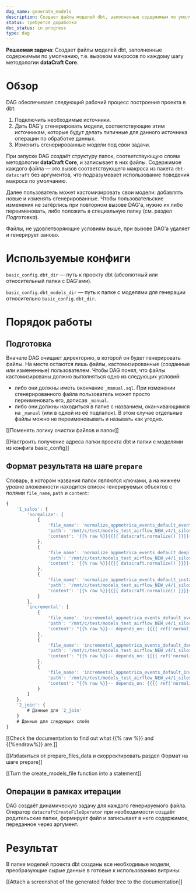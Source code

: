 ```yaml
---
dag_name: generate_models
description: Создает файлы моделей dbt, заполненные содержимым по умолчанию, т.е. вызовом макросов по каждому шагу методологии dataCraft Core
status: требуется доработка
doc_status: in progress
type: dag
---
```



**Решаемая задача**: Создает файлы моделей dbt, заполненные содержимым по умолчанию, т.е. вызовом макросов по каждому шагу методологии **dataCraft Core**.

# Обзор

DAG обеспечивает следующий рабочий процесс построения проекта в dbt:

1. Подключить необходимые источники.
2. Дать DAG’у сгенерировать модели, соответствующие этим источникам, которые будут делать типичные для данного источника операции по обработке данных.
3. Изменить сгенерированные модели под свои задачи.

При запуске DAG создаёт структуру папок, соответствующую слоям методологии **dataCraft Core**, и записывает в них файлы. Содержимое каждого файла — это вызов соответствующего макроса из пакета `dbt-datacraft` без аргументов, что подразумевает использование поведения макроса по умолчанию.

Далее пользователь может кастомизировать свои модели: добавлять новые и изменять сгенерированные. Чтобы пользовательские изменения не затёрлись при повторном вызове DAG'а, нужно их либо переименовать, либо положить в специальную папку (см. раздел *Подготовка*).

Файлы, не удовлетворяющие условиям выше, при вызове DAG’а удаляет и генерирует заново.

# Используемые конфиги

`basic_config.dbt_dir`  — путь к проекту dbt (абсолютный или относительный папки с DAG’ами).

`basic_config.dbt_models_dir` — путь к папке с моделями для генерации относительно `basic_config.dbt_dir`.

# Порядок работы

## Подготовка

Вначале DAG очищает директорию, в которой он будет генерировать файлы. На месте остаются лишь файлы, кастомизированные (созданные или измененные) пользователем. Чтобы DAG понял, что файлы кастомизированы должно выполняться одно из следующих условий:

- либо они должны иметь окончание `_manual.sql`. При изменении сгенерированного файла пользователь может просто переименовать его, дописав `_manual`.
- либо они должны находиться в папке с названием, оканчивающимся на `_manual` (или в одной из её подпапок). В этом случае отдельные файлы можно не переименовывать и называть как угодно.

[[Поменять логику очистки файлов и папок]]

[[Настроить получение адреса папки проекта dbt и папки с моделями из конфига basic_config]]

## Формат результата на шаге `prepare`

Словарь, в котором названия папок являются ключами, а на нижнем уровне вложенности находится список генерируемых объектов с полями `file_name`, `path` и `content`:

```jsx
{
    '1_silos': {
        'normalize': [
            {
                'file_name': 'normalize_appmetrica_events_default_events.sql',
                'path': '/mnt/c/test/models_test_airflow_NEW_v4/1_silos/1_normalize',
                'content': '{{% raw %}}{{{{ datacraft.normalize() }}}}{{% endraw %}}'
            },
            {
                'file_name': 'normalize_appmetrica_events_default_deeplinks.sql',
                'path': '/mnt/c/test/models_test_airflow_NEW_v4/1_silos/1_normalize',
                'content': '{{% raw %}}{{{{ datacraft.normalize() }}}}{{% endraw %}}'
            },
            {
                'file_name': 'normalize_appmetrica_events_default_installations.sql',
                'path': '/mnt/c/test/models_test_airflow_NEW_v4/1_silos/1_normalize',
                'content': '{{% raw %}}{{{{ datacraft.normalize() }}}}{{% endraw %}}'
            }
        ],
        'incremental': [
            {
                'file_name': 'incremental_appmetrica_events_default_events.sql',
                'path': '/mnt/c/test/models_test_airflow_NEW_v4/1_silos/2_incremental',
                'content': "{{% raw %}}-- depends_on: {{{{ ref('normalize_appmetrica_events_default_events') }}}}{{% endraw %}}\n{{% raw %}}{{{{ datacraft.incremental() }}}}{{% endraw %}}"
            },
            {
                'file_name': 'incremental_appmetrica_events_default_deeplinks.sql',
                'path': '/mnt/c/test/models_test_airflow_NEW_v4/1_silos/2_incremental',
                'content': "{{% raw %}}-- depends_on: {{{{ ref('normalize_appmetrica_events_default_deeplinks') }}}}{{% endraw %}}\n{{% raw %}}{{{{ datacraft.incremental() }}}}{{% endraw %}}"
            },
            {
                'file_name': 'incremental_appmetrica_events_default_installations.sql',
                'path': '/mnt/c/test/models_test_airflow_NEW_v4/1_silos/2_incremental',
                'content': "{{% raw %}}-- depends_on: {{{{ ref('normalize_appmetrica_events_default_installations') }}}}{{% endraw %}}\n{{% raw %}}{{{{ datacraft.incremental() }}}}{{% endraw %}}"
            }
        ]
    },
    '2_join': {
        # Данные для '2_join'
    }
    # Данные для следующих слоёв
}
```

[[Check the documentation to find out what {{% raw %}} and {{%endraw%}} are.]]

[[Избавиться от prepare_files_data и скорректировать раздел Формат на шаге prepare]]

[[Turn the create_models_file function into a statement]]

## Операции в рамках итерации

DAG создаёт динамическую задачу для каждого генерируемого файла. Оператор `datacraftCreateFileOperator` при необходимости создаёт родительские папки, формирует файл и записывает в него содержимое, переданное через аргумент.

# Результат

В папке моделей проекта dbt созданы все необходимые модели, преобразующие сырые данные в готовые к использованию витрины:

[[Attach a screenshot of the generated folder tree to the documentation]]
